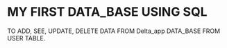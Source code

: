 # MY FIRST DATA_BASE USING SQL

TO ADD, SEE, UPDATE, DELETE DATA FROM Delta_app DATA_BASE FROM USER TABLE.